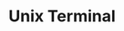 ---
title: "Unix Terminal"
level: 3
category: "runtime-software"
tags:
  - "server"
  - "networking"
---